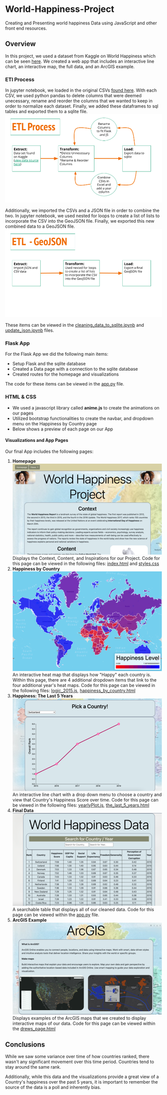 # World-Happiness-Project
Creating and Presenting world happiness Data using JavaScript and other front end resources.

## Overview
In this project, we used a dataset from Kaggle on World Happiness which can be seen [here](https://www.kaggle.com/unsdsn/world-happiness). We created a web app that includes an interactive line chart, an interactive map, the full data, and an ArcGIS example.

### ETl Process
In jupyter notebook, we loaded in the original CSVs [found here](Data). With each CSV, we used python pandas to delete columns that were deemed unecessary, rename and reorder the columns that we wanted to keep in order to normalize each dataset. Finally, we added these dataframes to sql tables and exported them to a sqlite file. ![ETL](images/ETL_Process.png)

Additionally, we imported the CSVs and a JSON file in order to combine the two. In jupyter notebook, we used nested for loops to create a list of lists to incorporate the CSV into the GeoJSON file. Finally, we exported this new combined data to a GeoJSON file. ![ETL_GeoJSON](images/ETL_GeoJSON.png)

These items can be viewed in the [cleaning_data_to_sqlite.ipynb](cleaning_data_to_sqlite.ipynb) and [update_json.ipynb](update_json.ipynb) files.

### Flask App
For the Flask App we did the following main items:
* Setup Flask and the sqlite database
* Created a Data page with a connection to the sqlite database
* Created routes for the homepage and visualizations

The code for these items can be viewed in the [app.py](app.py) file.

### HTML & CSS
* We used a javascript library called **anime.js** to create the animations on our pages
* Utilized bootstrap functionalities to create the navbar, and dropdown menu on the Happiness by Country page
* Below shows a preview of each page on our App

#### Visualizations and App Pages
Our final App includes the following pages:
1. **Homepage** ![Homepage](images/homepage.png)
    Displays the Context, Content, and Inspirations for our Project.
    Code for this page can be viewed in the following files: [index.html](templates/index.html) and [styles.css](static/css/styles.css)
2. **Happiness by Country** ![happiness_by_country](images/happiness_by_country.png) 
    An interactive heat map that displays how "Happy" each country is. Within this page, there are 4 additional dropdown items that link to the four additional year's heat maps.
    Code for this page can be viewed in the following files: [logic_2015.js](static/js/logic_2015.js), [happiness_by_country.html](templates/happiness_by_country.html)
3. **Happiness: The Last 5 Years** ![happiness_last_5_years](images/happiness_last_5_years.png)
    An interactive line chart with a drop down menu to choose a country and view that Country's Happiness Score over time.
    Code for this page can be viewed in the following files: [yearlyPlot.js](static/js/yearlyPlot.js), [the_last_5_years.html](templates/the_last_5_years.html)
4. **Final Data** ![final_data](images/raw_data.png)
    A searchable table that displays all of our cleaned data.
    Code for this page can be viewed within the [app.py](app.py) file. 
5. **ArcGIS Example** ![arcGIS](images/arcGIS.png)
    Displays examples of the ArcGIS maps that we created to display interactive maps of our data.
    Code for this page can be viewed within the [drews_page.html](templates/drews_page.html)

## Conclusions
While we saw some variance over time of how countries ranked, there wasn't any significant movement over this time period. Countries tend to stay around the same rank.

Additionally, while this data and the visualizations provide a great view of a Country's happiness over the past 5 years, it is important to remember the source of the data is a poll and inherently bias.